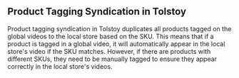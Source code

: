 ## Product Tagging Syndication in Tolstoy

Product tagging syndication in Tolstoy duplicates all products tagged on the global videos to the local store based on the SKU. This means that if a product is tagged in a global video, it will automatically appear in the local store's video if the SKU matches. However, if there are products with different SKUs, they need to be manually tagged to ensure they appear correctly in the local store's videos.